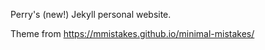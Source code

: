 Perry's (new!) Jekyll personal website.

Theme from https://mmistakes.github.io/minimal-mistakes/


